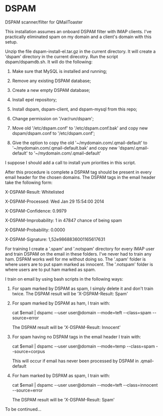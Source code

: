 DSPAM
=====

DSPAM scanner/filter for QMailToaster

This installation assumes an onboard DSPAM filter with IMAP clients.
I've practically eliminated spam on my domain and a client's domain with this setup.

Unzip the file dspam-install-el.tar.gz in the current directory.
It will create a 'dspam' directory in the current direcotry.
Run the script dspam/dspamdb.sh. It will do the following:

1) Make sure that MySQL is installed and running; 

2) Remove any existing DSPAM database;

3) Create a new empty DSPAM database; 

4) Install epel repository;

5) Install dspam, dspam-client, and dspam-mysql from this repo;

6) Change permission on '/var/run/dspam'; 

7) Move old '/etc/dspam.conf' to '/etc/dspam.conf.bak' 
   and copy new dspam/dspam.conf to '/etc/dspam.conf';

8) Give the option to copy the old '~/mydomain.com/.qmail-default' to 
   '~/mydomain.com/.qmail-default.bak' and copy new 'dspam/.qmail-default' to
   '~/mydomain.com/.qmail-default'

I suppose I should add a call to install yum priorities in this script.



After this procedure is complete a DSPAM tag should be present in every email
header for the chosen domains. The DSPAM tags in the email header take the 
following form:

X-DSPAM-Result: Whitelisted

X-DSPAM-Processed: Wed Jan 29 15:54:00 2014

X-DSPAM-Confidence: 0.9979

X-DSPAM-Improbability: 1 in 47847 chance of being spam

X-DSPAM-Probability: 0.0000

X-DSPAM-Signature: 1,52e9868836001165617631



For training I create a '.spam' and '.notspam' directory for every IMAP user and 
train DSPAM on the email in these folders. I've never had to train any ham. DSPAM
works well for me without doing so. The '.spam' folder is where users are to put 
spam marked as innocent. The '.notspam' folder is where users are to put ham marked 
as spam.

I train on email by using bash scripts in the following ways:

1) For spam marked by DSPAM as spam, I simply delete it and don't train twice.
   The DSPAM result will be 'X-DSPAM-Result: Spam'

2) For spam marked by DSPAM as ham, I train with:
   
   cat $email | dspamc --user user@domain --mode=teft --class=spam --source=error
   
   The DSPAM result will be 'X-DSPAM-Result: Innocent'
   
3) For spam having no DSPAM tags in the email header I train with:
   
   cat $email | dspamc --user user@domain --mode=temp --class=spam --source=corpus
   
   This will occur if email has never been processed by DSPAM in .qmail-default
   
4) For ham marked by DSPAM as spam, I train with:
   
   cat $email | dspamc --user user@domain --mode=teft --class=innocent --source=error
   
   The DSPAM result will be 'X-DSPAM-Result: Spam'
   
To be continued...
